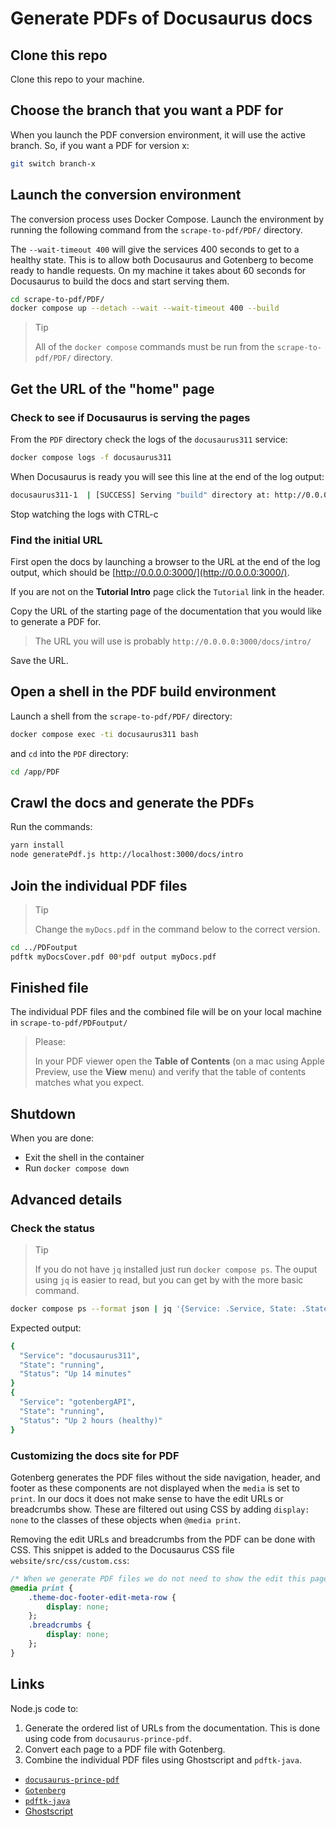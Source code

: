# Generate PDFs of Docusaurus docs

## Clone this repo

Clone this repo to your machine.

## Choose the branch that you want a PDF for

When you launch the PDF conversion environment, it will use the active branch. So, if you want a PDF for version x:

```bash
git switch branch-x
```

## Launch the conversion environment

The conversion process uses Docker Compose. Launch the environment by running the following command from the `scrape-to-pdf/PDF/` directory.

The `--wait-timeout 400` will give the services 400 seconds to get to a healthy state. This is to allow both Docusaurus and Gotenberg to become ready to handle requests. On my machine it takes about 60 seconds for Docusaurus to build the docs and start serving them.

```bash
cd scrape-to-pdf/PDF/
docker compose up --detach --wait --wait-timeout 400 --build
```

> Tip
>
> All of the `docker compose` commands must be run from the `scrape-to-pdf/PDF/` directory.

## Get the URL of the "home" page

### Check to see if Docusaurus is serving the pages

From the `PDF` directory check the logs of the `docusaurus311` service:

```bash
docker compose logs -f docusaurus311
```

When Docusaurus is ready you will see this line at the end of the log output:

```bash
docusaurus311-1  | [SUCCESS] Serving "build" directory at: http://0.0.0.0:3000/
```

Stop watching the logs with CTRL-c

### Find the initial URL

First open the docs by launching a browser to the URL at the end of the log output, which should be [http://0.0.0.0:3000/](http://0.0.0.0:3000/).

If you are not on the **Tutorial Intro** page click the `Tutorial` link in the header.

Copy the URL of the starting page of the documentation that you would like to generate a PDF for.

> The URL you will use is probably `http://0.0.0.0:3000/docs/intro/`

Save the URL.

## Open a shell in the PDF build environment

Launch a shell from the `scrape-to-pdf/PDF/` directory:

```bash
docker compose exec -ti docusaurus311 bash
```

and `cd` into the `PDF` directory:

```bash
cd /app/PDF
```

## Crawl the docs and generate the PDFs

Run the commands:

```bash
yarn install
node generatePdf.js http://localhost:3000/docs/intro
```

## Join the individual PDF files

> Tip
>
> Change the `myDocs.pdf` in the command below to the correct version.

```bash
cd ../PDFoutput
pdftk myDocsCover.pdf 00*pdf output myDocs.pdf
```

## Finished file

The individual PDF files and the combined file will be on your local machine in `scrape-to-pdf/PDFoutput/`

> Please:
>
> In your PDF viewer open the **Table of Contents** (on a mac using Apple Preview, use the **View** menu) and verify that the table of contents matches what you expect.

## Shutdown

When you are done:
- Exit the shell in the container
- Run `docker compose down`

## Advanced details

### Check the status

> Tip
>
> If you do not have `jq` installed just run `docker compose ps`. The ouput using `jq` is easier to read, but you can get by with the more basic command.

```bash
docker compose ps --format json | jq '{Service: .Service, State: .State, Status: .Status}'
```

Expected output:

```bash
{
  "Service": "docusaurus311",
  "State": "running",
  "Status": "Up 14 minutes"
}
{
  "Service": "gotenbergAPI",
  "State": "running",
  "Status": "Up 2 hours (healthy)"
}
```

### Customizing the docs site for PDF

Gotenberg generates the PDF files without the side navigation, header, and footer as these components are not displayed when the `media` is set to `print`. In our docs it does not make sense to have the edit URLs or breadcrumbs show. These are filtered out using CSS by adding `display: none` to the classes of these objects when `@media print`.

Removing the edit URLs and breadcrumbs from the PDF can be done with CSS. This snippet is added to the Docusaurus CSS file `website/src/css/custom.css`:

```css
/* When we generate PDF files we do not need to show the edit this page link or the breadcrumbs. */
@media print {
    .theme-doc-footer-edit-meta-row {
        display: none;
    };
    .breadcrumbs {
        display: none;
    };
}
```

## Links

Node.js code to:
1. Generate the ordered list of URLs from the documentation. This is done using code from `docusaurus-prince-pdf`.
2. Convert each page to a PDF file with Gotenberg.
3. Combine the individual PDF files using Ghostscript and `pdftk-java`.


- [`docusaurus-prince-pdf`](https://github.com/signcl/docusaurus-prince-pdf)
- [`Gotenberg`](https://pptr.dev/)
- [`pdftk-java`](https://gitlab.com/pdftk-java/pdftk)
- [Ghostscript](https://www.ghostscript.com/)
